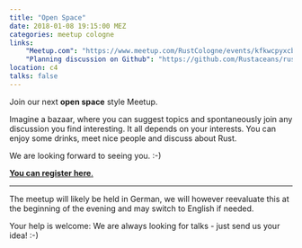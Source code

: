 ```yaml
---
title: "Open Space"
date: 2018-01-08 19:15:00 MEZ
categories: meetup cologne
links:
    "Meetup.com": "https://www.meetup.com/RustCologne/events/kfkwcpyxcbfb/"
    "Planning discussion on Github": "https://github.com/Rustaceans/rust-cologne/issues/44"
location: c4
talks: false
---
```

Join our next **open space** style Meetup.

Imagine a bazaar, where you can suggest topics and spontaneously join any discussion you find interesting. It all depends on your interests. You can enjoy some drinks, meet nice people and discuss about Rust.

We are looking forward to seeing you. :-)

[**You can register here**.](https://www.meetup.com/RustCologne/events/kfkwcpyxcbfb/)

- - -

The meetup will likely be held in German, we will however reevaluate this at the beginning of the evening and may switch to English if needed.

Your help is welcome: We are always looking for talks - just send us your idea! :-)
